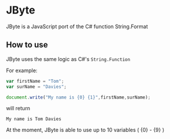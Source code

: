 # JByte
JByte is a JavaScript port of the C# function String.Format


## How to use
JByte uses the same logic as C#'s ```String.Function```

For example:

```javascript
var firstName = "Tom";
var surName = "Davies";

document.write("My name is {0} {1}",firstName,surName);
```

will return 

```
My name is Tom Davies
```

At the moment, JByte is able to use up to 10 variables ( {0} - {9} )